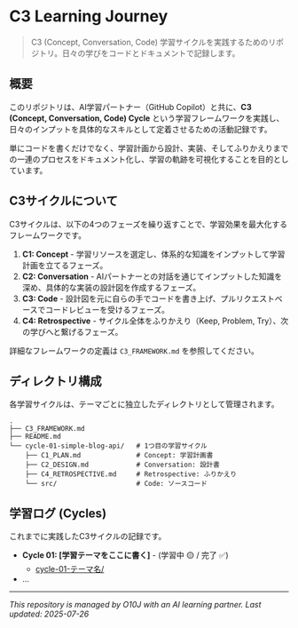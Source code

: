 # C3 Learning Journey

> C3 (Concept, Conversation, Code) 学習サイクルを実践するためのリポジトリ。日々の学びをコードとドキュメントで記録します。

## 概要

このリポジトリは、AI学習パートナー（GitHub Copilot）と共に、**C3 (Concept, Conversation, Code) Cycle** という学習フレームワークを実践し、日々のインプットを具体的なスキルとして定着させるための活動記録です。

単にコードを書くだけでなく、学習計画から設計、実装、そしてふりかえりまでの一連のプロセスをドキュメント化し、学習の軌跡を可視化することを目的としています。

## C3サイクルについて

C3サイクルは、以下の4つのフェーズを繰り返すことで、学習効果を最大化するフレームワークです。

1.  **C1: Concept** - 学習リソースを選定し、体系的な知識をインプットして学習計画を立てるフェーズ。
2.  **C2: Conversation** - AIパートナーとの対話を通じてインプットした知識を深め、具体的な実装の設計図を作成するフェーズ。
3.  **C3: Code** - 設計図を元に自らの手でコードを書き上げ、プルリクエストベースでコードレビューを受けるフェーズ。
4.  **C4: Retrospective** - サイクル全体をふりかえり（Keep, Problem, Try）、次の学びへと繋げるフェーズ。

詳細なフレームワークの定義は `C3_FRAMEWORK.md` を参照してください。

## ディレクトリ構成

各学習サイクルは、テーマごとに独立したディレクトリとして管理されます。

```
.
├── C3_FRAMEWORK.md
├── README.md
└── cycle-01-simple-blog-api/   # 1つ目の学習サイクル
    ├── C1_PLAN.md              # Concept: 学習計画書
    ├── C2_DESIGN.md            # Conversation: 設計書
    ├── C4_RETROSPECTIVE.md     # Retrospective: ふりかえり
    └── src/                    # Code: ソースコード
```

## 学習ログ (Cycles)

これまでに実践したC3サイクルの記録です。

*   **Cycle 01: [学習テーマをここに書く]** - (学習中 🟡 / 完了 ✅)
    *   [cycle-01-テーマ名/](cycle-01-テーマ名/)
*   ...

---

*This repository is managed by O10J with an AI learning partner.*
*Last updated: 2025-07-26*
